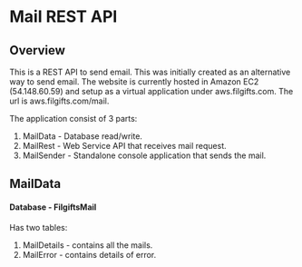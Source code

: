 # Mail REST API

## Overview

This is a REST API to send email. This was initially created as an alternative way to send email.
The website is currently hosted in Amazon EC2 (54.148.60.59) and setup as a virtual application under
aws.filgifts.com. The url is aws.filgifts.com/mail.

The application consist of 3 parts:
1. MailData - Database read/write.
2. MailRest - Web Service API that receives mail request.
3. MailSender - Standalone console application that sends the mail.


## MailData

#### Database - FilgiftsMail

Has two tables:
1. MailDetails - contains all the mails.
2. MailError - contains details of error.



